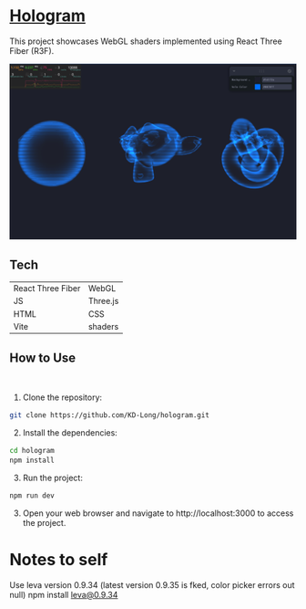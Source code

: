  # [Hologram](https://hologram.kyledlong.com/)

This project showcases WebGL shaders implemented using React Three Fiber (R3F). 
<br>

![hologram-image](./public/holo.png)

## Tech

|                   |               |
| ----------------- | ------------- |
| React Three Fiber | WebGL         |
| JS                | Three.js      |
| HTML              | CSS           |
| Vite              | shaders       |


## How to Use
<br>

1. Clone the repository:

```bash
git clone https://github.com/KD-Long/hologram.git
```

2. Install the dependencies:

```bash
cd hologram
npm install
```

3. Run the project:

```bash
npm run dev
```

3. Open your web browser and navigate to http://localhost:3000 to access the project.

# Notes to self

Use leva version 0.9.34 (latest version 0.9.35 is fked, color picker errors out null) 
npm install leva@0.9.34